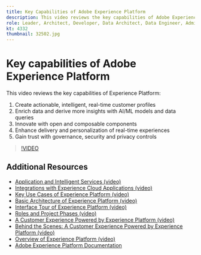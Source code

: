 ```yaml
---
title: Key Capabilities of Adobe Experience Platform
description: This video reviews the key capabilities of Adobe Experience Platform&mdash;Create actionable, intelligent, real-time customer profiles; Enrich data and derive more insights with AI/ML models and data queries; Innovate with open and composable components; Enhance delivery and personalization of real-time experiences; and Gain trust with governance, security and privacy controls.
role: Leader, Architect, Developer, Data Architect, Data Engineer, Administrator, Business Practitioner
kt: 4332
thumbnail: 32502.jpg
---
```


# Key capabilities of Adobe Experience Platform

This video reviews the key capabilities of Experience Platform:

1. Create actionable, intelligent, real-time customer profiles
1. Enrich data and derive more insights with AI/ML models and data queries
1. Innovate with open and composable components
1. Enhance delivery and personalization of real-time experiences
1. Gain trust with governance, security and privacy controls

>[!VIDEO](https://video.tv.adobe.com/v/32502?quality=12&learn=on)

## Additional Resources

* [Application and Intelligent Services (video)](application-and-intelligent-services.md)
* [Integrations with Experience Cloud Applications (video)](integrations-with-experience-cloud-applications.md)
* [Key Use Cases of Experience Platform (video)](key-use-cases.md)
* [Basic Architecture of Experience Platform (video)](basic-architecture.md)
* [Interface Tour of Experience Platform (video)](interface-tour.md)
* [Roles and Project Phases (video)](roles-and-project-phases.md)
* [A Customer Experience Powered by Experience Platform (video)](a-customer-experience-powered-by-experience-platform.md)
* [Behind the Scenes: A Customer Experience Powered by Experience Platform (video)](behind-the-scenes-a-customer-experience-powered-by-experience-platform.md)
* [Overview of Experience Platform (video)](overview.md)
* [Adobe Experience Platform Documentation](https://experienceleague.adobe.com/docs/experience-platform/landing/home.html)
